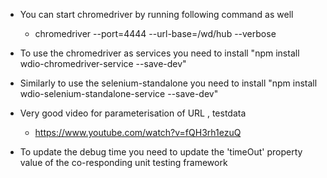 - You can start chromedriver by running following command as well

    - chromedriver --port=4444 --url-base=/wd/hub --verbose


- To use the chromedriver as services you need to install "npm install wdio-chromedriver-service --save-dev"


- Similarly to use the selenium-standalone you need to install "npm install wdio-selenium-standalone-service --save-dev"


- Very good video for parameterisation of URL , testdata

    - https://www.youtube.com/watch?v=fQH3rh1ezuQ


- To update the debug time you need to update the 'timeOut' property value of the co-responding unit testing framework


